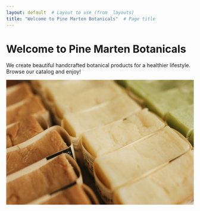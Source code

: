 ```yaml
---
layout: default  # Layout to use (from _layouts)
title: "Welcome to Pine Marten Botanicals"  # Page title
---
```


# Welcome to Pine Marten Botanicals

We create beautiful handcrafted botanical products for a healthier lifestyle. Browse our catalog and enjoy!

![Product Image](path_to_image.jpg)
